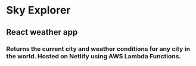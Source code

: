 # Sky Explorer

## React weather app 

### Returns the current city and weather conditions for any city in the world. Hosted on Netlify using AWS Lambda Functions.
